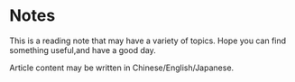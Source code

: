 # Notes
This is a reading note that may have a variety of topics.
Hope you can find something useful,and have a good day.

Article content may be written in Chinese/English/Japanese.

